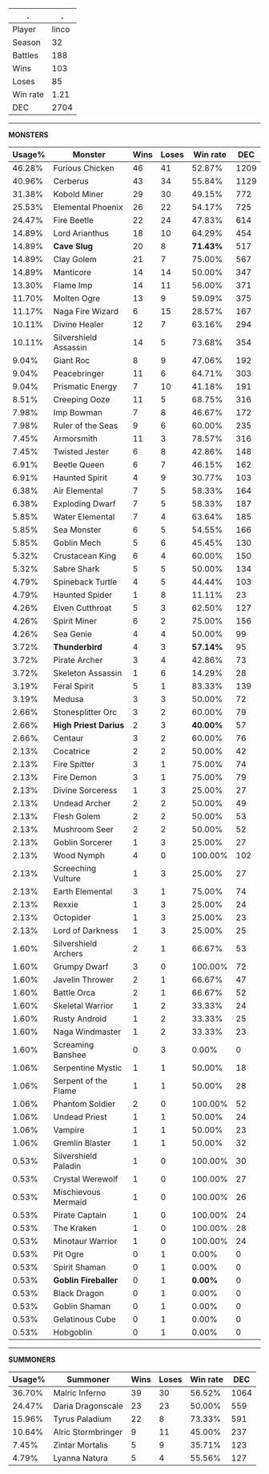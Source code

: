 .|.
|-|-
Player|linco
Season|32
Battles|188
Wins|103
Loses|85
Win rate|1.21
DEC|2704

---
**MONSTERS**

Usage%|Monster|Wins|Loses|Win rate|DEC|
-|-|-|-|-|-|
46.28%|Furious Chicken|46|41|52.87%|1209|
40.96%|Cerberus|43|34|55.84%|1129|
31.38%|Kobold Miner|29|30|49.15%|772|
25.53%|Elemental Phoenix|26|22|54.17%|725|
24.47%|Fire Beetle|22|24|47.83%|614|
14.89%|Lord Arianthus|18|10|64.29%|454|
14.89%|**Cave Slug**|20|8|**71.43%**|517|
14.89%|Clay Golem|21|7|75.00%|567|
14.89%|Manticore|14|14|50.00%|347|
13.30%|Flame Imp|14|11|56.00%|371|
11.70%|Molten Ogre|13|9|59.09%|375|
11.17%|Naga Fire Wizard|6|15|28.57%|167|
10.11%|Divine Healer|12|7|63.16%|294|
10.11%|Silvershield Assassin|14|5|73.68%|354|
9.04%|Giant Roc|8|9|47.06%|192|
9.04%|Peacebringer|11|6|64.71%|303|
9.04%|Prismatic Energy|7|10|41.18%|191|
8.51%|Creeping Ooze|11|5|68.75%|316|
7.98%|Imp Bowman|7|8|46.67%|172|
7.98%|Ruler of the Seas|9|6|60.00%|235|
7.45%|Armorsmith|11|3|78.57%|316|
7.45%|Twisted Jester|6|8|42.86%|148|
6.91%|Beetle Queen|6|7|46.15%|162|
6.91%|Haunted Spirit|4|9|30.77%|103|
6.38%|Air Elemental|7|5|58.33%|164|
6.38%|Exploding Dwarf|7|5|58.33%|187|
5.85%|Water Elemental|7|4|63.64%|185|
5.85%|Sea Monster|6|5|54.55%|166|
5.85%|Goblin Mech|5|6|45.45%|130|
5.32%|Crustacean King|6|4|60.00%|150|
5.32%|Sabre Shark|5|5|50.00%|134|
4.79%|Spineback Turtle|4|5|44.44%|103|
4.79%|Haunted Spider|1|8|11.11%|23|
4.26%|Elven Cutthroat|5|3|62.50%|127|
4.26%|Spirit Miner|6|2|75.00%|156|
4.26%|Sea Genie|4|4|50.00%|99|
3.72%|**Thunderbird**|4|3|**57.14%**|95|
3.72%|Pirate Archer|3|4|42.86%|73|
3.72%|Skeleton Assassin|1|6|14.29%|28|
3.19%|Feral Spirit|5|1|83.33%|139|
3.19%|Medusa|3|3|50.00%|72|
2.66%|Stonesplitter Orc|3|2|60.00%|79|
2.66%|**High Priest Darius**|2|3|**40.00%**|57|
2.66%|Centaur|3|2|60.00%|76|
2.13%|Cocatrice|2|2|50.00%|42|
2.13%|Fire Spitter|3|1|75.00%|74|
2.13%|Fire Demon|3|1|75.00%|79|
2.13%|Divine Sorceress|1|3|25.00%|27|
2.13%|Undead Archer|2|2|50.00%|49|
2.13%|Flesh Golem|2|2|50.00%|53|
2.13%|Mushroom Seer|2|2|50.00%|52|
2.13%|Goblin Sorcerer|1|3|25.00%|27|
2.13%|Wood Nymph|4|0|100.00%|102|
2.13%|Screeching Vulture|1|3|25.00%|27|
2.13%|Earth Elemental|3|1|75.00%|74|
2.13%|Rexxie|1|3|25.00%|24|
2.13%|Octopider|1|3|25.00%|23|
2.13%|Lord of Darkness|1|3|25.00%|25|
1.60%|Silvershield Archers|2|1|66.67%|53|
1.60%|Grumpy Dwarf|3|0|100.00%|72|
1.60%|Javelin Thrower|2|1|66.67%|47|
1.60%|Battle Orca|2|1|66.67%|52|
1.60%|Skeletal Warrior|1|2|33.33%|24|
1.60%|Rusty Android|1|2|33.33%|25|
1.60%|Naga Windmaster|1|2|33.33%|23|
1.60%|Screaming Banshee|0|3|0.00%|0|
1.06%|Serpentine Mystic|1|1|50.00%|18|
1.06%|Serpent of the Flame|1|1|50.00%|28|
1.06%|Phantom Soldier|2|0|100.00%|52|
1.06%|Undead Priest|1|1|50.00%|24|
1.06%|Vampire|1|1|50.00%|23|
1.06%|Gremlin Blaster|1|1|50.00%|32|
0.53%|Silvershield Paladin|1|0|100.00%|30|
0.53%|Crystal Werewolf|1|0|100.00%|27|
0.53%|Mischievous Mermaid|1|0|100.00%|26|
0.53%|Pirate Captain|1|0|100.00%|24|
0.53%|The Kraken|1|0|100.00%|28|
0.53%|Minotaur Warrior|1|0|100.00%|24|
0.53%|Pit Ogre|0|1|0.00%|0|
0.53%|Spirit Shaman|0|1|0.00%|0|
0.53%|**Goblin Fireballer**|0|1|**0.00%**|0|
0.53%|Black Dragon|0|1|0.00%|0|
0.53%|Goblin Shaman|0|1|0.00%|0|
0.53%|Gelatinous Cube|0|1|0.00%|0|
0.53%|Hobgoblin|0|1|0.00%|0|

---
**SUMMONERS**

Usage%|Summoner|Wins|Loses|Win rate|DEC|
-|-|-|-|-|-|
36.70%|Malric Inferno|39|30|56.52%|1064|
24.47%|Daria Dragonscale|23|23|50.00%|559|
15.96%|Tyrus Paladium|22|8|73.33%|591|
10.64%|Alric Stormbringer|9|11|45.00%|237|
7.45%|Zintar Mortalis|5|9|35.71%|123|
4.79%|Lyanna Natura|5|4|55.56%|127|
